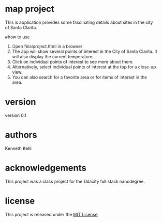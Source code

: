 # map project
This is application provides some fascinating details about sites in the city of Santa Clarita.
 
#how to use

1. Open finalproject.html in a browser
2. The app will show several points of interest in the City of Santa Clarita. It will also display the current temperature.
3. Click on individual points of interest to see more about them.
4. Alternatively, select individual points of interest at the top for a close-up view.
5. You can also search for a favorite area or for items of interest in the area.

# version
version 0.1

# authors
Kenneth Kehl

# acknowledgements
This project was a class project for the Udacity full stack nanodegree.

# license
This project is released under the <a href="https://opensource.org/licenses/MIT">MIT License</a>